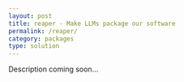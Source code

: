 ```yaml
---
layout: post
title: reaper - Make LLMs package our software
permalink: /reaper/
category: packages
type: solution
---
```

Description coming soon...
